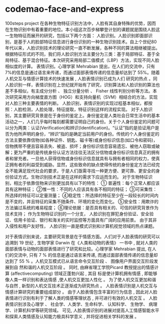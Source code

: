 # codemao-face-and-express
100steps project
 在各种生物特征识别方法中，人脸有其自身特殊的优势，因而在生物识别中有着重要的地位。本小组这次百步梯攀登计划的课题就是围绕人脸这一生物特征而展开的研究，包括以下两个方面：
人脸识别。人脸识别即面部识别，是基于人的脸部特征信息进行身份识别的一种生物识别技术。自上个世纪80年代以来，人脸识别技术的理论研究一直不断发展，各种不同的算法相继被提出。根据特征形式的不同，我们将人脸识别方法主要分为三类：基于局部特征、基于全局特征、基于混合特征。本次研究采用局部二值模式（LBP）方法，实现不同人脸相似度的计算。
表情识别。心理学家 Mehrabian 提出，在人们的交流中，只有7%的信息是通过语言来传递，而通过面部表情传递的信息量却达到了 55%。随着人机交互与情感计算技术的快速发展 , 人脸表情识别已成为人们 研究的热点 。同人脸识别一样，表情识别在上世纪就开始有了研究，识别算法和人脸识别的算法也差不多相似，有主成分分析 、 独立分量分析 、 Fisher 线性判别分析等方法。本次研究采用方向梯度直方图（HOG）和支持向量机（SVM）相结合的方法，实现对人脸三种主要表情的判断。
人脸识别，表情识别的实现过程基本相似，都按照：人脸检测，人脸处理，特征提取，特征识别这样的流程实现。
对于人脸识别，其主要研究背景是在于身份的鉴定上。身份鉴定是人类社会日常生活中的基本活动之一，人们几乎每时每刻都需要证明自己的身份。关于个人身份鉴定的问题可以分为两类：认证(Verification)和辨识(Identification)。“认证”指的是验证用户是否为他所声明的身份，“辨识”指的是确定当前用户的身份。传统的个人身份鉴定的方法主要依靠信物(如各种证件、钥匙、磁卡等)或身份标识信息(如口令和密码)，信物携带不便且容易丢失、被盗、损坏；身份标识信息容易遗忘、被他人窃取或破解；更为严重的是传统身份认证方法往往无法区分信物或身份标识信息真正的拥有者和冒充者。一旦他人获得信物或身份标识信息就具有与拥有者相同的权力，使真正拥有者的利益受到威胁。显然，这些致命的缺点使得传统的身份鉴定方法已经完全不能满足现代社会的要求，于是人们亟需寻找一种更方便、更可靠、更安全的身份验证方式。生物识别技术正是在这样的需求下应运而生的。
对于生物特征识别，相比于依靠信物来识别更加具有以下的特性： 
①	普遍性：每个正常人都应该具有这种特征； 
②惟一性：不同的人应该具有各不相同的特征； 
③可采集性：所选择的特征可以定量测量； 
④稳定性：所选择的特征至少在一段较长的时间内是不变的，并且特征的采集不随条件、环境的变化而变化。 
⑤安全性：用欺诈的方法骗过系统的难易程度； 
⑥理论依据：是否具有相关的、可信的研究背景作为技术支持； 
作为生物特征识别的一个分支， 人脸识别在罪犯身份验证、安全验证、信用卡验证、银行和海关的实时监控等方面具有广阔的应用前景。 由于其非入侵性和用户友好性， 人脸识别一直是模式识别和计算机视觉领域的热点课题。

对于表情识别来说，主要研究背景是在于情感方面。人们对于人脸表情的研究可以追溯到 19 世纪 , 生物学家 Darwin 在《人类和动物的表情》 一书中 , 就对人类的面部表情与动物的面部表情进行了研究和比较。心理学家 Mehrabian 提出, 在人们的交流中, 只有 7 % 的信息是通过语言来传递, 而通过面部表情传递的信息量却达到了 55 % 。人机交互模式已从语言命令交互阶段 、 图像用户界面交互阶段发展到自 然和谐的人机交互阶段 。 同时, 由麻省理工学院Picard 教授提出的情感计算 (affectivecomputing) 领域正蓬勃兴起 , 其目 标是使计算机拥有情感 , 即能够像人类一样识别和表达情感 ,使人机交互更加人性化 。 为了使人机交互更加和谐与自然 , 新型的人机交互技术正逐渐成为研究热点 。
人脸表情识别是人机交互与情感计算研究的重要组成部分 。 由于人脸表情包含丰富的行为信息 , 因此对人脸表情进行识别有利于了解人类的情感等理状态 , 并可进行有效的人机交互 。 人脸表情识别涉及心理学 、 社会学、人类学、生命科学、 认知科学、 生物学、 病理学、计算机科学等研究领域。 可见, 人脸表情识别的进展对提高人工情感智能水平和探索人类情感及认知能力极具科学意义 , 并将促进相关学科的发展 。 

